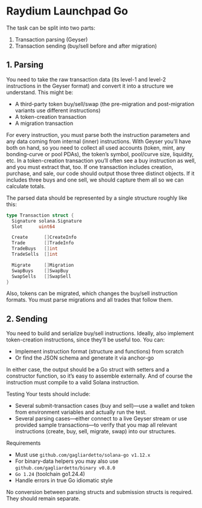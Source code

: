 
# Raydium Launchpad Go

The task can be split into two parts:

1. Transaction parsing (Geyser)
2. Transaction sending (buy/sell before and after migration)

## 1. Parsing
You need to take the raw transaction data (its level-1 and level-2 instructions in the Geyser format)
and convert it into a structure we understand. This might be:

* A third-party token buy/sell/swap (the pre-migration and post-migration variants use different instructions)
* A token-creation transaction
* A migration transaction

For every instruction, you must parse both the instruction parameters and any data coming from
internal (inner) instructions. With Geyser you’ll have both on hand, so you need to collect all
used accounts (token, mint, any bonding-curve or pool PDAs), the token’s symbol, pool/curve size,
liquidity, etc. In a token-creation transaction you’ll often see a buy instruction as well, and
you must extract that, too. If one transaction includes creation, purchase, and sale, our code
should output those three distinct objects. If it includes three buys and one sell, we should
capture them all so we can calculate totals.

The parsed data should be represented by a single structure roughly like this:
```go
type Transaction struct {
  Signature solana.Signature
  Slot      uint64

  Create      []CreateInfo
  Trade       []TradeInfo
  TradeBuys   []int
  TradeSells  []int

  Migrate     []Migration
  SwapBuys    []SwapBuy
  SwapSells   []SwapSell
}
```

Also, tokens can be migrated, which changes the buy/sell instruction formats. You must parse
migrations and all trades that follow them.

## 2. Sending
You need to build and serialize buy/sell instructions. Ideally, also implement token-creation
instructions, since they’ll be useful too. You can:

* Implement instruction format (structure and functions) from scratch
* Or find the JSON schema and generate it via anchor-go

In either case, the output should be a Go struct with setters and a constructor function,
so it’s easy to assemble externally. And of course the instruction must compile to a valid
Solana instruction.

Testing
Your tests should include:
* Several submit-transaction cases (buy and sell)—use a wallet and token from environment variables
and actually run the test.
* Several parsing cases—either connect to a live Geyser stream or use provided sample
transactions—to verify that you map all relevant instructions (create, buy, sell, migrate, swap)
into our structures.

Requirements
* Must use `github.com/gagliardetto/solana-go v1.12.x`
* For binary-data helpers you may also use `github.com/gagliardetto/binary v0.8.0`
* `Go 1.24` (toolchain go1.24.4)
* Handle errors in true Go idiomatic style

No conversion between parsing structs and submission structs is required. They should remain separate.
